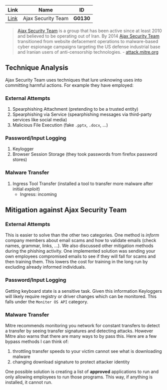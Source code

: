 | Link                                           | Name               | ID        |
| ---------------------------------------------- | ------------------ | --------- |
| [Link](https://attack.mitre.org/groups/G0130/) | Ajax Security Team | **G0130** |

> [Ajax Security Team](https://attack.mitre.org/groups/G0130) is a group that has been active since at least 2010 and believed to be operating out of Iran. By 2014 [Ajax Security Team](https://attack.mitre.org/groups/G0130) transitioned from website defacement operations to malware-based cyber espionage campaigns targeting the US defense industrial base and Iranian users of anti-censorship technologies. - [attack.mitre.org](https://attack.mitre.org/groups/G0130/)

## Technique Analysis
Ajax Security Team uses techniques that lure unknowing uses into committing harmful actions. 
For example they have employed:

### External Attempts 
1. Spearphishing Attachment (pretending to be a trusted entity)
2. Spearphishing via Service (spearphishing messages via third-party services like social media)
3.  Malicious File Execution (fake `.pptx`, `.docx`, $\dotso$)

### Password/Input Logging
1. Keylogger
2. Browser Session Storage (they took passwords from firefox password stores)

### Malware Transfer
1. Ingress Tool Transfer (installed a tool to transfer more malware after initial *exploit*)
	+	Ingress: incoming

## Mitigation against **Ajax Security Team**
### External Attempts
This is easier to solve than the other two categories. One method is *inform* company members about email scams and how to validate emails (check names, grammar, links, $\dotso$). We also discussed other mitigation methods during the phishing activity. One implemented solution was sending your own employees compromised emails to see if they will fall for scams and then training them. This lowers the cost for training in the long run by excluding already informed individuals. 

### Password/Input Logging
Getting keyboard state is a sensitive task. Given this information Keyloggers will likely require registry or driver changes which can be monitored. This falls under the `Moniter OS API` category.  

### Malware Transfer
Mitre recommends monitoring you network for constant transfers to detect a transfer by seeing transfer signatures and detecting attacks. However Mitre also warns that there are many ways to by pass this. Here are a few bypass methods I can think of:
1. throttling transfer speeds to your victim cannot see what is downloading malware
2. changing download signature to protect attacker identity

One possible solution is creating a list of **approved** applications to run and only allowing employees to run those programs. This way, if anything is installed, it cannot run.